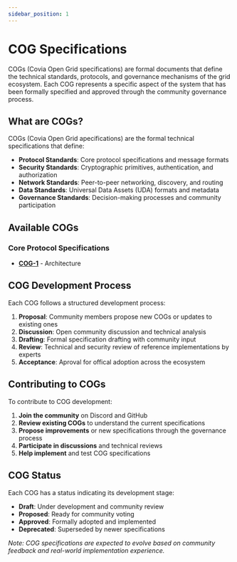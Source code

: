 ```yaml
---
sidebar_position: 1
---
```


# COG Specifications

COGs (Covia Open Grid specifications) are formal  documents that define the technical standards, protocols, and governance mechanisms of the grid ecosystem. Each COG represents a specific aspect of the system that has been formally specified and approved through the community governance process.

## What are COGs?

COGs (Covia Open Grid apecifications) are the formal technical specifications that define:

- **Protocol Standards**: Core protocol specifications and message formats
- **Security Standards**: Cryptographic primitives, authentication, and authorization
- **Network Standards**: Peer-to-peer networking, discovery, and routing
- **Data Standards**: Universal Data Assets (UDA) formats and metadata
- **Governance Standards**: Decision-making processes and community participation

## Available COGs

### Core Protocol Specifications

- **[COG-1](./protocol/cogs/COG-001)** - Architecture

## COG Development Process

Each COG follows a structured development process:

1. **Proposal**: Community members propose new COGs or updates to existing ones
2. **Discussion**: Open community discussion and technical analysis
3. **Drafting**: Formal specification drafting with community input
4. **Review**: Technical and security review of reference implementations by experts
5. **Acceptance**: Aproval for offical adoption across the ecosystem

## Contributing to COGs

To contribute to COG development:

1. **Join the community** on Discord and GitHub
2. **Review existing COGs** to understand the current specifications
3. **Propose improvements** or new specifications through the governance process
4. **Participate in discussions** and technical reviews
5. **Help implement** and test COG specifications

## COG Status

Each COG has a status indicating its development stage:

- **Draft**: Under development and community review
- **Proposed**: Ready for community voting
- **Approved**: Formally adopted and implemented
- **Deprecated**: Superseded by newer specifications

*Note: COG specifications are expected to evolve based on community feedback and real-world implementation experience.* 